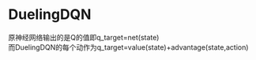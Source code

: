 # DuelingDQN
原神经网络输出的是Q的值即q_target=net(state)<br>
而DuelingDQN的每个动作为q_target=value(state)+advantage(state,action)